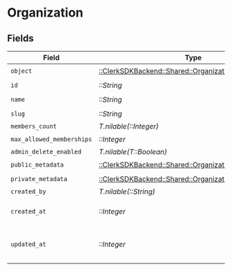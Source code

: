 # Organization


## Fields

| Field                                                                                                        | Type                                                                                                         | Required                                                                                                     | Description                                                                                                  |
| ------------------------------------------------------------------------------------------------------------ | ------------------------------------------------------------------------------------------------------------ | ------------------------------------------------------------------------------------------------------------ | ------------------------------------------------------------------------------------------------------------ |
| `object`                                                                                                     | [::ClerkSDKBackend::Shared::OrganizationObject](../../models/shared/organizationobject.md)                   | :heavy_check_mark:                                                                                           | N/A                                                                                                          |
| `id`                                                                                                         | *::String*                                                                                                   | :heavy_check_mark:                                                                                           | N/A                                                                                                          |
| `name`                                                                                                       | *::String*                                                                                                   | :heavy_check_mark:                                                                                           | N/A                                                                                                          |
| `slug`                                                                                                       | *::String*                                                                                                   | :heavy_check_mark:                                                                                           | N/A                                                                                                          |
| `members_count`                                                                                              | *T.nilable(::Integer)*                                                                                       | :heavy_minus_sign:                                                                                           | N/A                                                                                                          |
| `max_allowed_memberships`                                                                                    | *::Integer*                                                                                                  | :heavy_check_mark:                                                                                           | N/A                                                                                                          |
| `admin_delete_enabled`                                                                                       | *T.nilable(T::Boolean)*                                                                                      | :heavy_minus_sign:                                                                                           | N/A                                                                                                          |
| `public_metadata`                                                                                            | [::ClerkSDKBackend::Shared::OrganizationPublicMetadata](../../models/shared/organizationpublicmetadata.md)   | :heavy_check_mark:                                                                                           | N/A                                                                                                          |
| `private_metadata`                                                                                           | [::ClerkSDKBackend::Shared::OrganizationPrivateMetadata](../../models/shared/organizationprivatemetadata.md) | :heavy_check_mark:                                                                                           | N/A                                                                                                          |
| `created_by`                                                                                                 | *T.nilable(::String)*                                                                                        | :heavy_minus_sign:                                                                                           | N/A                                                                                                          |
| `created_at`                                                                                                 | *::Integer*                                                                                                  | :heavy_check_mark:                                                                                           | Unix timestamp of creation.<br/>                                                                             |
| `updated_at`                                                                                                 | *::Integer*                                                                                                  | :heavy_check_mark:                                                                                           | Unix timestamp of last update.<br/>                                                                          |